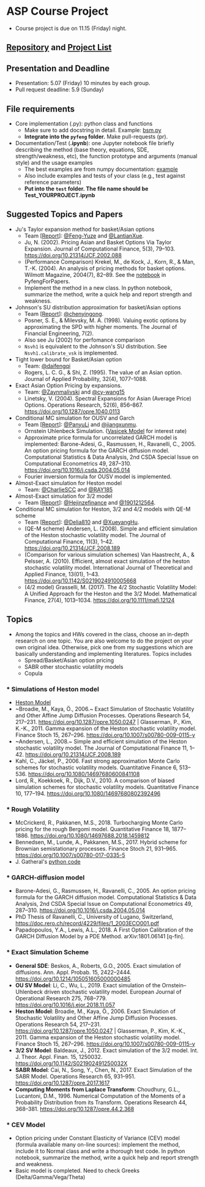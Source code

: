# ASP Course Project
* Course project is due on 11.15 (Friday) night.

## [Repository](https://github.com/pyfe/pyfeng) and [Project List](https://github.com/pyfe/pyfeng/projects)

## Presentation and Deadline
* Presentation: 5.07 (Friday) 10 minutes by each group.
* Pull request deadline: 5.9 (Sunday)

## File requirements
* Core implementation (.py): python class and functions
  * Make sure to add docstring in detail. Example: [bsm.py](https://github.com/PHBS/pyfeng/blob/master/pyfeng/bsm.py)
  * __Integrate into the `pyfeng` folder.__ Make pull-requests (pr).
* Documentation/Test (__.ipynb__): one Jupyter notebook file briefly describing the method (base theory, equations, SDE, strength/weakness, etc), the function prototype and arguments (manual style) and the usage examples
  * The best examples are from numpy documentation: [example](https://docs.scipy.org/doc/numpy-1.10.1/reference/routines.polynomials.hermite.html)
  * Also include examples and tests of your class (e.g., test against reference parameters)
  * __Put into the `test` folder. The file name should be Test_YOURPROJECT.ipynb__ 

## Suggested Topics and Papers 
* Ju's Taylor expansion method for basket/Asian options
  * Team [[Report](https://github.com/LantianXue/2001212267_2001212401/blob/main/PHBS_ASP_Project/Ju2002_asian_and_basket_option.ipynb)]: [@Feng-Yuze](https://github.com/Feng-Yuze) and [@LantianXue](https://github.com/LantianXue).
  * Ju, N. (2002). Pricing Asian and Basket Options Via Taylor Expansion. Journal of Computational Finance, 5(3), 79–103. https://doi.org/10.21314/JCF.2002.088
  * (Performance Comparison) Krekel, M., de Kock, J., Korn, R., & Man, T.-K. (2004). An analysis of pricing methods for basket options. Wilmott Magazine, 2004(7), 82–89. See the [notebook](https://github.com/PyFE/PyfengForPapers/blob/main/ipynb/KrekelEtAl2004-Wilmott-BasketOption.ipynb) in PyfengForPapers.
  * Implement the method in a new class. In python notebook, summarize the method, write a quick help and report strength and weakness.
* Johnson's SU distribution approximation for basket/Asian options 
  * Team [[Report](https://github.com/chenyingong/PHBS_ASP_Project/blob/main/Test_Jsu.ipynb)]: [@chenyingong](https://github.com/chenyingong).
  * Posner, S. E., & Milevsky, M. A. (1998). Valuing exotic options by approximating the SPD with higher moments. The Journal of Financial Engineering, 7(2).
  * Also see Ju (2002) for perfomance comparison
  * `Nsvh1` is equivalent to the Johnson's SU distribution. See `Nsvh1.calibrate_vsk` is implemented.
* Tight lower bound for Basket/Asian option
  * Team: [@daifengqi](https://github.com/daifengqi)
  * Rogers, L. C. G., & Shi, Z. (1995). The value of an Asian option. Journal of Applied Probability, 32(4), 1077–1088.
* Exact Asian Option Pricing by expansions.
  * Team: [@Zaynmalivski](https://github.com/Zaynmalivski) and [@cy-wang15](https://github.com/cy-wang15)
  * Linetsky, V. (2004). Spectral Expansions for Asian (Average Price) Options. Operations Research, 52(6), 856–867. https://doi.org/10.1287/opre.1040.0113
* Conditional MC simulation for OUSV and Garch
  * Team [[Report](https://github.com/PanyuLi/PHBS_ASP_Project/blob/main/Test_FinalProject.ipynb)]: [@PanyuLi](https://github.com/PanyuLi) and [@jiangxunmu](https://github.com/jiangxunmu). 
  * Ornstein Uhlenbeck Simulation. ([Vasicek Model](https://en.wikipedia.org/wiki/Vasicek_model) for interest rate)
  * Approximate price formula for uncorrelated GARCH model is implemented: Barone-Adesi, G., Rasmussen, H., Ravanelli, C., 2005. An option pricing formula for the GARCH diffusion model. Computational Statistics & Data Analysis, 2nd CSDA Special Issue on Computational Econometrics 49, 287–310. https://doi.org/10.1016/j.csda.2004.05.014
  * Fourier inversion formula for OUSV model is implemented.
* Almost-Exact simulation for Heston model
  * Team: [@CharlieSCC](https://github.com/CharlieSCC) and [@RAY185](https://github.com/RAY185)
* Almost-Exact simulation for 3/2 model
  * Team [[Report](https://github.com/Hejinzefinance/PHBS_ASP_Project/blob/main/test_for_32model.ipynb)]: [@Hejinzefinance](https://github.com/Hejinzefinance) and [@1901212564](https://github.com/1901212564).
* Conditional MC simulation for Heston, 3/2 and 4/2 models with QE-M scheme 
  * Team [[Report](https://github.com/XueyangHu/PHBS_ASP_Project/blob/main/Test_Heston_QE_CondMC.ipynb)]: [@Delia810](https://github.com/Delia810) and [@XueyangHu](https://github.com/XueyangHu). 
  * (QE-M scheme) Andersen, L. (2008). Simple and efficient simulation of the Heston stochastic volatility model. The Journal of Computational Finance, 11(3), 1–42. https://doi.org/10.21314/JCF.2008.189
  * (Comparison for various simulation schemes) Van Haastrecht, A., & Pelsser, A. (2010). Efficient, almost exact simulation of the heston stochastic volatility model. International Journal of Theoretical and Applied Finance, 13(01), 1–43. https://doi.org/10.1142/S0219024910005668
  * (4/2 model) Grasselli, M. (2017). The 4/2 Stochastic Volatility Model: A Unified Approach for the Heston and the 3/2 Model. Mathematical Finance, 27(4), 1013–1034. https://doi.org/10.1111/mafi.12124


## Topics
* Among the topics and HWs covered in the class, choose an in-depth research on one topic. You are also welcome to do the project on your own original idea. Otherwise, pick one from my suggestions which are basically understanding and implementing literatures. Topics includes 
  * Spread/Basket/Asian option pricing
  * SABR other stochastic volatility models
  * Copula

### * Simulations of Heston model
* [Heston Model](https://en.wikipedia.org/wiki/Heston_model)
* ~Broadie, M., Kaya, Ö., 2006.~ Exact Simulation of Stochastic Volatility and Other Affine Jump Diffusion Processes. Operations Research 54, 217–231. https://doi.org/10.1287/opre.1050.0247 | Glasserman, P., Kim, K.-K., 2011. Gamma expansion of the Heston stochastic volatility model. Finance Stoch 15, 267–296. https://doi.org/10.1007/s00780-009-0115-y
* ~Andersen, L., 2008.~ Simple and efficient simulation of the Heston stochastic volatility model. The Journal of Computational Finance 11, 1–42. https://doi.org/10.21314/JCF.2008.189
* Kahl, C., Jäckel, P., 2006. Fast strong approximation Monte Carlo schemes for stochastic volatility models. Quantitative Finance 6, 513–536. https://doi.org/10.1080/14697680600841108
* Lord, R., Koekkoek, R., Dijk, D.V., 2010. A comparison of biased simulation schemes for stochastic volatility models. Quantitative Finance 10, 177–194. https://doi.org/10.1080/14697680802392496

### * Rough Volatility
* McCrickerd, R., Pakkanen, M.S., 2018. Turbocharging Monte Carlo pricing for the rough Bergomi model. Quantitative Finance 18, 1877–1886. https://doi.org/10.1080/14697688.2018.1459812
* Bennedsen, M., Lunde, A., Pakkanen, M.S., 2017. Hybrid scheme for Brownian semistationary processes. Finance Stoch 21, 931–965. https://doi.org/10.1007/s00780-017-0335-5
* J. Gatheral's [python code](https://tpq.io/p/rough_volatility_with_python.html)

### * GARCH-diffusion model
* Barone-Adesi, G., Rasmussen, H., Ravanelli, C., 2005. An option pricing formula for the GARCH diffusion model. Computational Statistics & Data Analysis, 2nd CSDA Special Issue on Computational Econometrics 49, 287–310. https://doi.org/10.1016/j.csda.2004.05.014
* PhD Thesis of Ravanelli, C., University of Lugano, Switzerland, https://doc.rero.ch/record/4229/files/1_2003ECO001.pdf
* Papadopoulos, Y.A., Lewis, A.L., 2018. A First Option Calibration of the GARCH Diffusion Model by a PDE Method. arXiv:1801.06141 [q-fin].

### * Exact Simulation Scheme
* __General SDE__: Beskos, A., Roberts, G.O., 2005. Exact simulation of diffusions. Ann. Appl. Probab. 15, 2422–2444. https://doi.org/10.1214/105051605000000485
* __OU SV Model__: Li, C., Wu, L., 2019. Exact simulation of the Ornstein–Uhlenbeck driven stochastic volatility model. European Journal of Operational Research 275, 768–779. https://doi.org/10.1016/j.ejor.2018.11.057
* __Heston Model__: Broadie, M., Kaya, Ö., 2006. Exact Simulation of Stochastic Volatility and Other Affine Jump Diffusion Processes. Operations Research 54, 217–231. https://doi.org/10.1287/opre.1050.0247 | Glasserman, P., Kim, K.-K., 2011. Gamma expansion of the Heston stochastic volatility model. Finance Stoch 15, 267–296. https://doi.org/10.1007/s00780-009-0115-y
* __3/2 SV Model__: Baldeaux, J., 2012. Exact simulation of the 3/2 model. Int. J. Theor. Appl. Finan. 15, 1250032. https://doi.org/10.1142/S021902491250032X
* __SABR Model__: Cai, N., Song, Y., Chen, N., 2017. Exact Simulation of the SABR Model. Operations Research 65, 931–951. https://doi.org/10.1287/opre.2017.1617
* __Computing Moments from Laplace Transform__: Choudhury, G.L., Lucantoni, D.M., 1996. Numerical Computation of the Moments of a Probability Distribution from its Transform. Operations Research 44, 368–381. https://doi.org/10.1287/opre.44.2.368

### * CEV Model
* Option pricing under Constant Elasticity of Variance (CEV) model (formula available many on-line sources):
implement the method, include it to Normal class and write a thorough test code. In python notebook, summarize the method, write a quick help and report strength and weakness.
* Basic model is completed. Need to check Greeks (Delta/Gamma/Vega/Theta)
